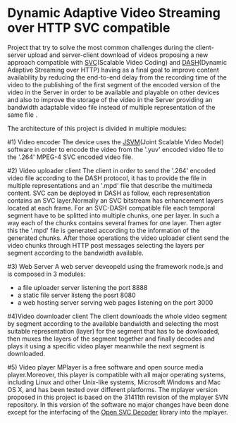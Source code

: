 Dynamic Adaptive Video Streaming over HTTP SVC compatible 
========

Project that try to solve the most common challenges during the client-server upload and server-client download of videos proposing a new approach compatible with [SVC](http://en.wikipedia.org/wiki/Scalable_Video_Coding)(Scalable Video Coding) and [DASH](http://en.wikipedia.org/wiki/Dynamic_Adaptive_Streaming_over_HTTP)(Dynamic Adaptive Streaming over HTTP) having as a final goal  to improve content availability by reducing the end-to-end delay from the recording time of the video to the publishing of the first segment of the encoded version of the video in the Server in order to be available and playable on other devices and also to improve the storage of the video in the Server providing an bandwidth adaptable video file instead of multiple representation of the same file .

The architecture of this project is divided in multiple modules:

#1) Video encoder
The device uses the [JSVM](http://www.hhi.fraunhofer.de/de/kompetenzfelder/image-processing/research-groups/image-video-coding/svc-extension-of-h264avc/jsvm-reference-software.html)(Joint Scalable Video Model) software in order to encode the video from the '.yuv' encoded video file to the '.264' MPEG-4 SVC encoded video file.


#2) Video uploader client
The client in order to send the '.264' encoded video file according to the DASH protocol, it has to provide the file in multiple representations and an '.mpd' file that describe the multimeda content.
SVC can be deployed in DASH as follow, each representation contains an SVC layer.Normally an SVC bitstream has enhancement layers located at each frame. For an SVC-DASH compatible file each temporal segment have to be splitted into multiple chunks, one per layer. In such a way each of the chunks contains several frames for one layer. Then agter this the '.mpd' file is generated according to the information of the generated chunks.
After those operations the video uploader client send the video chunks through HTTP post messages selecting the layers per segment according to the bandwidth available.


#3) Web Server
A web server deveopeld using the framework node.js and is composed in 3 modules:
- a file uploader server listening the port 8888
- a static file server listeng the posrt 8080
- a  web hosting server serving web pages listening on the port 3000


#4)Video downloader client
The client downloads the whole video segment by segment according to the available bandwidth and selecting the most suitable representation (layer) for the segment that has to be dowloaded, then muxes the layers of the segment together and finally decodes and plays it using a specific video player meanwhile the next segment is downloaded.

#5) Video player
MPlayer is a free software and open source media player.Moreover, this player is compatible with all major operating systems, including Linux and other Unix-like systems, Microsoft Windows and Mac OS X, and has been tested over different platforms. The mplayer version proposed in this project is based on the 31411th revision of the mplayer SVN repository.
In this version of the software no major changes have been done except for the interfacing of the [Open SVC Decoder]((http://sourceforge.net/projects/opensvcdecoder/)) library into the mplayer.


